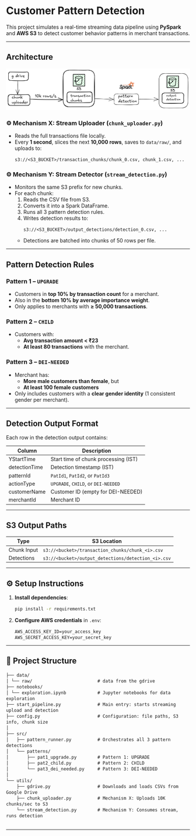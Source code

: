 # Customer Pattern Detection

This project simulates a real-time streaming data pipeline using **PySpark** and **AWS S3** to detect customer behavior patterns in merchant transactions.

---

## Architecture

![architecture](data/image.png)

### ⚙️ Mechanism X: Stream Uploader (`chunk_uploader.py`)

- Reads the full transactions file locally.
- Every **1 second**, slices the next **10,000 rows**, saves to `data/raw/`, and uploads to:
  ```
  s3://<S3_BUCKET>/transaction_chunks/chunk_0.csv, chunk_1.csv, ...
  ```

### ⚙️ Mechanism Y: Stream Detector (`stream_detection.py`)

- Monitors the same S3 prefix for new chunks.
- For each chunk:
  1. Reads the CSV file from S3.
  2. Converts it into a Spark DataFrame.
  3. Runs all 3 pattern detection rules.
  4. Writes detection results to:
     ```
     s3://<S3_BUCKET>/output_detections/detection_0.csv, ...
     ```
  - Detections are batched into chunks of 50 rows per file.

---

## Pattern Detection Rules

### Pattern 1 – `UPGRADE`

- Customers in **top 10% by transaction count** for a merchant.
- Also in the **bottom 10% by average importance weight**.
- Only applies to merchants with **≥ 50,000 transactions**.

### Pattern 2 – `CHILD`

- Customers with:
  - **Avg transaction amount < ₹23**
  - **At least 80 transactions** with the merchant.

### Pattern 3 – `DEI-NEEDED`

- Merchant has:
  - **More male customers than female**, but
  - **At least 100 female customers**
- Only includes customers with a **clear gender identity** (1 consistent gender per merchant).

---

## Detection Output Format

Each row in the detection output contains:

| Column        | Description                          |
| ------------- | ------------------------------------ |
| YStartTime    | Start time of chunk processing (IST) |
| detectionTime | Detection timestamp (IST)            |
| patternId     | `PatId1`, `PatId2`, or `PatId3`      |
| actionType    | `UPGRADE`, `CHILD`, or `DEI-NEEDED`  |
| customerName  | Customer ID (empty for DEI-NEEDED)   |
| merchantId    | Merchant ID                          |

---

## S3 Output Paths

| Type        | S3 Location                                         |
| ----------- | --------------------------------------------------- |
| Chunk Input | `s3://<bucket>/transaction_chunks/chunk_<i>.csv`    |
| Detections  | `s3://<bucket>/output_detections/detection_<i>.csv` |

---

## ⚙️ Setup Instructions

1. **Install dependencies**:

   ```bash
   pip install -r requirements.txt
   ```

2. **Configure AWS credentials** in `.env`:
   ```
   AWS_ACCESS_KEY_ID=your_access_key
   AWS_SECRET_ACCESS_KEY=your_secret_key
   ```

---

## 📁 Project Structure

```
├── data/
│ └── raw/                         # data from the gdrive
├── notebooks/
│ └── exploration.ipynb            # Jupyter notebooks for data exploration
├── start_pipeline.py              # Main entry: starts streaming upload and detection
├── config.py                      # Configuration: file paths, S3 info, chunk size
│
├── src/
│   ├── pattern_runner.py          # Orchestrates all 3 pattern detections
│   └── patterns/
│       ├── pat1_upgrade.py        # Pattern 1: UPGRADE
│       ├── pat2_child.py          # Pattern 2: CHILD
│       └── pat3_dei_needed.py     # Pattern 3: DEI-NEEDED
│
└── utils/
    ├── gdrive.py                  # Downloads and loads CSVs from Google Drive
    ├── chunk_uploader.py          # Mechanism X: Uploads 10K chunks/sec to S3
    └── stream_detection.py        # Mechanism Y: Consumes stream, runs detection


```

---
